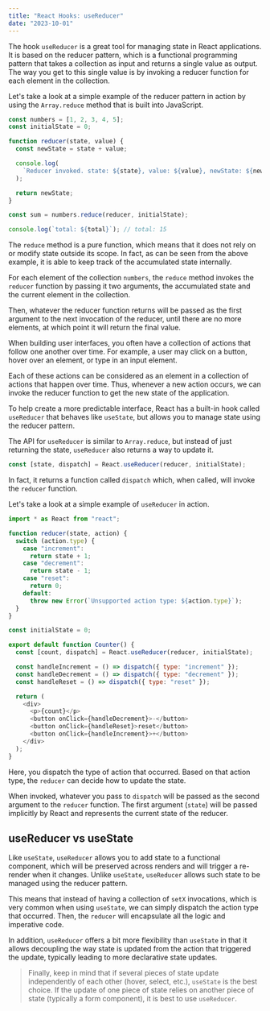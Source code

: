 ```yaml
---
title: "React Hooks: useReducer"
date: "2023-10-01"
---
```


The hook `useReducer` is a great tool for managing state in React applications. It is based on the reducer pattern, which is a functional programming pattern that takes a collection as input and returns a single value as output. The way you get to this single value is by invoking a reducer function for each element in the collection.

Let's take a look at a simple example of the reducer pattern in action by using the `Array.reduce` method that is built into JavaScript.

```js
const numbers = [1, 2, 3, 4, 5];
const initialState = 0;

function reducer(state, value) {
  const newState = state + value;

  console.log(
    `Reducer invoked. state: ${state}, value: ${value}, newState: ${newState}`
  );

  return newState;
}

const sum = numbers.reduce(reducer, initialState);

console.log(`total: ${total}`); // total: 15
```

The `reduce` method is a pure function, which means that it does not rely on or modify state outside its scope. In fact, as can be seen from the above example, it is able to keep track of the accumulated state internally.

For each element of the collection `numbers`, the `reduce` method invokes the `reducer` function by passing it two arguments, the accumulated state and the current element in the collection.

Then, whatever the reducer function returns will be passed as the first argument to the next invocation of the reducer, until there are no more elements, at which point it will return the final value.

When building user interfaces, you often have a collection of actions that follow one another over time. For example, a user may click on a button, hover over an element, or type in an input element.

Each of these actions can be considered as an element in a collection of actions that happen over time. Thus, whenever a new action occurs, we can invoke the reducer function to get the new state of the application.

To help create a more predictable interface, React has a built-in hook called `useReducer` that behaves like `useState`, but allows you to manage state using the reducer pattern.

The API for `useReducer` is similar to `Array.reduce`, but instead of just returning the state, `useReducer` also returns a way to update it.

```js
const [state, dispatch] = React.useReducer(reducer, initialState);
```

In fact, it returns a function called `dispatch` which, when called, will invoke the `reducer` function.

Let's take a look at a simple example of `useReducer` in action.

```js
import * as React from "react";

function reducer(state, action) {
  switch (action.type) {
    case "increment":
      return state + 1;
    case "decrement":
      return state - 1;
    case "reset":
      return 0;
    default:
      throw new Error(`Unsupported action type: ${action.type}`);
  }
}

const initialState = 0;

export default function Counter() {
  const [count, dispatch] = React.useReducer(reducer, initialState);

  const handleIncrement = () => dispatch({ type: "increment" });
  const handleDecrement = () => dispatch({ type: "decrement" });
  const handleReset = () => dispatch({ type: "reset" });

  return (
    <div>
      <p>{count}</p>
      <button onClick={handleDecrement}>-</button>
      <button onClick={handleReset}>reset</button>
      <button onClick={handleIncrement}>+</button>
    </div>
  );
}
```

Here, you dispatch the type of action that occurred. Based on that action type, the `reducer` can decide how to update the state.

When invoked, whatever you pass to `dispatch` will be passed as the second argument to the `reducer` function. The first argument (`state`) will be passed implicitly by React and represents the current state of the reducer.

## useReducer vs useState

Like `useState`, `useReducer` allows you to add state to a functional component, which will be preserved across renders and will trigger a re-render when it changes. Unlike `useState`, `useReducer` allows such state to be managed using the reducer pattern.

This means that instead of having a collection of `setX` invocations, which is very common when using `useState`, we can simply dispatch the action type that occurred. Then, the `reducer` will encapsulate all the logic and imperative code.

In addition, `useReducer` offers a bit more flexibility than `useState` in that it allows decoupling the way state is updated from the action that triggered the update, typically leading to more declarative state updates.

> Finally, keep in mind that if several pieces of state update independently of each other (hover, select, etc.), `useState` is the best choice. If the update of one piece of state relies on another piece of state (typically a form component), it is best to use `useReducer`.
